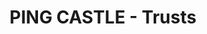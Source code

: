 ---
title: "PING CASTLE - Trusts"
description: "Relations d'approbations et connexions entre différents domaines et/ou forêts"
tableOfContent: "/2025/06/05/remediation-ad-pingcastle-introduction#table-des-matières"
nextLink:
  name: "Privileged Accounts"
  id: "remediation-ad-pingcastle-003"
prevLink:
  name: "Stale Object"
  id: "remediation-ad-pingcastle-001"
---